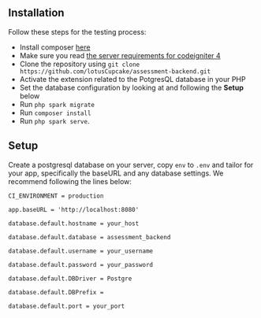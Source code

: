 ## Installation

Follow these steps for the testing process:
- Install composer [here](https://getcomposer.org/download/)
- Make sure you read [the server requirements for codeigniter 4](https://codeigniter.com/user_guide/intro/requirements.html) 
- Clone the repository using `git clone https://github.com/lotusCupcake/assessment-backend.git`
- Activate the extension related to the PotgresQL database in your PHP
- Set the database configuration by looking at and following the **Setup** below
- Run `php spark migrate`
- Run `composer install`
- Run `php spark serve`.

## Setup

Create a postgresql database on your server, copy `env` to `.env` and tailor for your app, specifically the baseURL
and any database settings. We recommend following the lines below:

`CI_ENVIRONMENT = production`

`app.baseURL = 'http://localhost:8080'`

`database.default.hostname = your_host`

`database.default.database = assessment_backend`

`database.default.username = your_username`

`database.default.password = your_password`

`database.default.DBDriver = Postgre`

`database.default.DBPrefix =`

`database.default.port = your_port`

